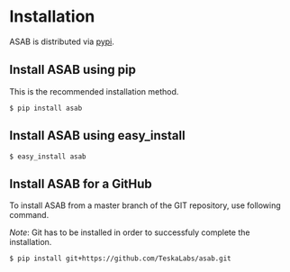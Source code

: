 Installation
============

ASAB is distributed via [pypi](https://pypi.org/project/asab/).

Install ASAB using pip
----------------------

This is the recommended installation method.

``` {.bash}
$ pip install asab
```

Install ASAB using easy\_install
--------------------------------

``` {.bash}
$ easy_install asab
```

Install ASAB for a GitHub
-------------------------

To install ASAB from a master branch of the GIT repository, use
following command.

*Note*: Git has to be installed in order to successfuly complete the
installation.

``` {.bash}
$ pip install git+https://github.com/TeskaLabs/asab.git
```
